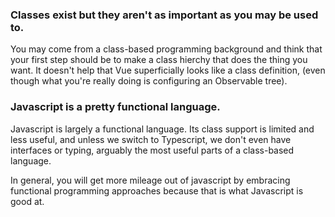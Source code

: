 ### Classes exist but they aren't as important as you may be used to.

You may come from a class-based programming background and think that your first step should be to
make a class hierchy that does the thing you want. It doesn't help that Vue superficially looks like
a class definition, (even though what you're really doing is configuring an Observable tree). 

### Javascript is a pretty functional language. 

Javascript is largely a functional language. Its class support is limited and less useful, and
unless we switch to Typescript, we don't even have interfaces or typing, arguably the most useful
parts of a class-based language. 

In general, you will get more mileage out of javascript by embracing functional programming
approaches because that is what Javascript is good at.
